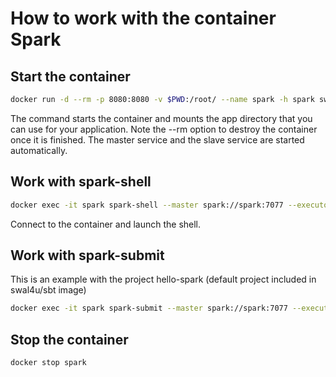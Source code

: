 # How to work with the container Spark

## Start the container

```bash
docker run -d --rm -p 8080:8080 -v $PWD:/root/ --name spark -h spark swal4u/spark:2.3
```

The command starts the container and mounts the app directory that you can use for your application. Note the --rm option to destroy the container once it is finished. The master service and the slave service are started automatically.

## Work with spark-shell

```bash
docker exec -it spark spark-shell --master spark://spark:7077 --executor-memory 2G
```

Connect to the container and launch the shell.

## Work with spark-submit

This is an example with the project hello-spark (default project included in swal4u/sbt image)

```bash
docker exec -it spark spark-submit --master spark://spark:7077 --executor-memory 2G --class fr.stephanewalter.hello.Connexion /app/target/scala-2.11/hello-spark_2.11-0.0.1.jar
```

## Stop the container

```bash
docker stop spark
```
